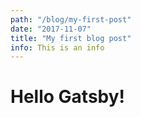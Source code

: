 ```yaml
---
path: "/blog/my-first-post"
date: "2017-11-07"
title: "My first blog post"
info: This is an info
---
```


# Hello Gatsby!